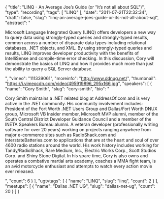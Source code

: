 {
  "title": "LINQ - An Average Joe’s Guide (or \"It’s not all about SQL\")",
  "type": "recording",
  "tags": [
    "LINQ"
  ],
  "date": "2011-07-21T22:32:34",
  "draft": false,
  "slug": "linq-an-average-joes-guide-or-its-not-all-about-sql",
  "abstract": "<p>Microsoft Language Integrated Query (LINQ) offers developers a new way to query data using strongly-typed queries and strongly-typed results, common across a number of disparate data types including relational databases, .NET objects, and XML. By using strongly-typed queries and results, LINQ improves developer productivity with the benefits of IntelliSense and compile-time error checking. In this discussion, Cory will demonstrate the basics of LINQ and how it provides much more than just the ability to query a SQL Server database.</p>",
  "vimeo": "111339061",
  "moreinfo": "http://www.ddnug.net/",
  "thumbnail": "https://i.vimeocdn.com/video/495919896_295x166.jpg",
  "speakers": [
    {
      "name": "Cory Smith",
      "slug": "cory-smith",
      "bio": "<p>Cory Smith maintains a .NET related blog at AddressOf.com and is very active in the .NET community. His community involvement includes: President of the Fort Worth .NET Users Group and Dallas/Fort Worth DNUX group, Microsoft VB Insider member, Microsoft MVP alumni, member of the South Central District Developer Guidance Council and a member of the INETA Speakers Bureau alumni. A veteran developer (professionally writing software for over 20 years) working on projects ranging anywhere from major e-commerce sites such as RadioShack.com and InterstateBatteries.com to applications that are at the heart and soul of over 4600 radio stations around the world.  His work history includes working for Tandy/RadioShack, Rare Medium, Inc., Electric Works Corp., Scott Studios Corp. and Shiny Stone Digital. In his spare time, Cory is also owns and operates a combative martial arts academy, coaches a MMA fight team, is an avid motorcycle enthusiast and attempts to watch every action movie ever released.</p>",
      "count": 6
    }
  ],
  "ugtvtags": [
    {
      "name": "LINQ",
      "slug": "linq",
      "count": 2
    }
  ],
  "meetups": [
    {
      "name": "Dallas .NET UG",
      "slug": "dallas-net-ug",
      "count": 20
    }
  ]
}